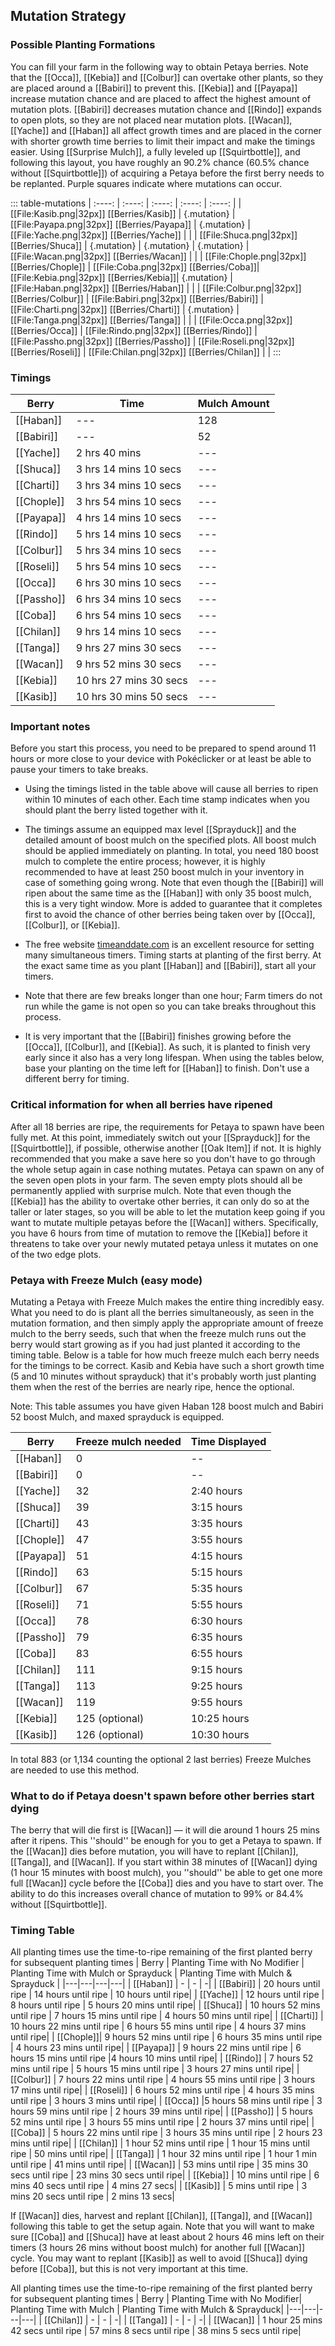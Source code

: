 ## Mutation Strategy
### Possible Planting Formations

You can fill your farm in the following way to obtain Petaya berries. Note that the [[Occa]], [[Kebia]] and [[Colbur]] can overtake other plants, so they are placed around a [[Babiri]] to prevent this. [[Kebia]] and [[Payapa]] increase mutation chance and are placed to affect the highest amount of mutation plots. [[Babiri]] decreases mutation chance and [[Rindo]] expands to open plots, so they are not placed near mutation plots. [[Wacan]], [[Yache]] and [[Haban]] all affect growth times and are placed in the corner with shorter growth time berries to limit their impact and make the timings easier. Using [[Surprise Mulch]], a fully leveled up [[Squirtbottle]], and following this layout, you have roughly an 90.2% chance (60.5% chance without [[Squirtbottle]]) of acquiring a Petaya before the first berry needs to be replanted. Purple squares indicate where mutations can occur.

::: table-mutations
| :----: | :----: | :----: | :----: | :----: |
| [[File:Kasib.png\|32px]] [[Berries/Kasib]] | {.mutation} | [[File:Payapa.png\|32px]] [[Berries/Payapa]] | {.mutation} | [[File:Yache.png\|32px]] [[Berries/Yache]] | |
| [[File:Shuca.png\|32px]] [[Berries/Shuca]] | {.mutation}  | {.mutation} | {.mutation} | [[File:Wacan.png\|32px]] [[Berries/Wacan]] | |
| [[File:Chople.png\|32px]] [[Berries/Chople]] | [[File:Coba.png\|32px]] [[Berries/Coba]]| [[File:Kebia.png\|32px]] [[Berries/Kebia]]| {.mutation} |[[File:Haban.png\|32px]] [[Berries/Haban]] | |
| [[File:Colbur.png\|32px]] [[Berries/Colbur]] | [[File:Babiri.png\|32px]] [[Berries/Babiri]] | [[File:Charti.png\|32px]] [[Berries/Charti]] | {.mutation} | [[File:Tanga.png\|32px]] [[Berries/Tanga]] | |
| [[File:Occa.png\|32px]] [[Berries/Occa]] | [[File:Rindo.png\|32px]] [[Berries/Rindo]] | [[File:Passho.png\|32px]] [[Berries/Passho]] | [[File:Roseli.png\|32px]] [[Berries/Roseli]] | [[File:Chilan.png\|32px]] [[Berries/Chilan]] | |
:::

### Timings
|Berry | Time | Mulch Amount|
|---|---|---|
| [[Haban]] | --- | 128|
| [[Babiri]] | --- | 52|
| [[Yache]] | 2 hrs 40 mins | --- |
| [[Shuca]] | 3 hrs 14 mins 10 secs | ---|
| [[Charti]] | 3 hrs 34 mins 10 secs| ---|
| [[Chople]]| 3 hrs 54 mins 10 secs | ---|
| [[Payapa]] | 4 hrs 14 mins 10 secs | ---|
| [[Rindo]] | 5 hrs 14 mins 10 secs | ---|
| [[Colbur]] | 5 hrs 34 mins 10 secs | ---|
| [[Roseli]] | 5 hrs 54 mins 10 secs | ---|
| [[Occa]] | 6 hrs 30 mins 10 secs | ---|
| [[Passho]] | 6 hrs 34 mins 10 secs | ---|
| [[Coba]] | 6 hrs 54 mins 10 secs |---|
| [[Chilan]] | 9 hrs 14 mins 10 secs | ---|
| [[Tanga]] | 9 hrs 27 mins 30 secs | ---|
| [[Wacan]] | 9 hrs 52 mins 30 secs | ---|
| [[Kebia]] | 10 hrs 27 mins 30 secs | ---|
| [[Kasib]] | 10 hrs 30 mins 50 secs | ---|

### Important notes

Before you start this process, you need to be prepared to spend around 11 hours or more close to your device with Pokéclicker or at least be able to pause your timers to take breaks.

* Using the timings listed in the table above will cause all berries to ripen within 10 minutes of each other. Each time stamp indicates when you should plant the berry listed together with it.

* The timings assume an equipped max level [[Sprayduck]] and the detailed amount of boost mulch on the specified plots. All boost mulch should be applied immediately on planting. In total, you need 180 boost mulch to complete the entire process; however, it is highly recommended to have at least 250 boost mulch in your inventory in case of something going wrong. Note that even though the [[Babiri]] will ripen about the same time as the [[Haban]] with only 35 boost mulch, this is a very tight window. More is added to guarantee that it completes first to avoid the chance of other berries being taken over by [[Occa]], [[Colbur]], or [[Kebia]].

* The free website [timeanddate.com](https://www.timeanddate.com/timer/ ) is an excellent resource for setting many simultaneous timers. Timing starts at planting of the first berry. At the exact same time as you plant [[Haban]] and [[Babiri]], start all your timers.

* Note that there are few breaks longer than one hour; Farm timers do not run while the game is not open so you can take breaks throughout this process.

* It is very important that the [[Babiri]] finishes growing before the [[Occa]], [[Colbur]], and [[Kebia]]. As such, it is planted to finish very early since it also has a very long lifespan. When using the tables below, base your planting on the time left for [[Haban]] to finish. Don't use a different berry for timing.

### Critical information for when all berries have ripened


After all 18 berries are ripe, the requirements for Petaya to spawn have been fully met. At this point, immediately switch out your [[Sprayduck]] for the [[Squirtbottle]], if possible, otherwise another [[Oak Item]] if not. It is highly recommended that you make a save here so you don't have to go through the whole setup again in case nothing mutates. Petaya can spawn on any of the seven open plots in your farm. The seven empty plots should all be permanently applied with surprise mulch. Note that even though the [[Kebia]] has the ability to overtake other berries, it can only do so at the taller or later stages, so you will be able to let the mutation keep going if you want to mutate multiple petayas before the [[Wacan]] withers. Specifically, you have 6 hours from time of mutation to remove the [[Kebia]] before it threatens to take over your newly mutated petaya unless it mutates on one of the two edge plots.


### Petaya with Freeze Mulch (easy mode)
Mutating a Petaya with Freeze Mulch makes the entire thing incredibly easy.  What you need to do is plant all the berries simultaneously, as seen in the mutation formation, and then simply apply the appropriate amount of freeze mulch to the berry seeds, such that when the freeze mulch runs out the berry would start growing as if you had just planted it according to the timing table.  Below is a table for how much freeze mulch each berry needs for the timings to be correct.  Kasib and Kebia have such a short growth time (5 and 10 minutes without sprayduck) that it's probably worth just planting them when the rest of the berries are nearly ripe, hence the optional.

Note: This table assumes you have given Haban 128 boost mulch and Babiri 52 boost Mulch, and maxed sprayduck is equipped.

| Berry | Freeze mulch needed | Time Displayed |
|---|---|---|
| [[Haban]] | 0 | --|
| [[Babiri]] | 0 | --|
| [[Yache]] | 32 | 2:40 hours|
| [[Shuca]] | 39 | 3:15 hours|
| [[Charti]] | 43 | 3:35 hours|
| [[Chople]] | 47 | 3:55 hours|
| [[Payapa]] | 51 | 4:15 hours|
| [[Rindo]] | 63 | 5:15 hours|
| [[Colbur]] | 67 | 5:35 hours|
| [[Roseli]] | 71 | 5:55 hours|
| [[Occa]] | 78 | 6:30 hours|
| [[Passho]] | 79 | 6:35 hours|
| [[Coba]] | 83 | 6:55 hours|
| [[Chilan]] | 111 | 9:15 hours|
| [[Tanga]] | 113 | 9:25 hours|
| [[Wacan]] | 119 | 9:55 hours|
| [[Kebia]] | 125 (optional) | 10:25 hours|
| [[Kasib]] | 126 (optional) | 10:30 hours|

In total 883 (or 1,134 counting the optional 2 last berries) Freeze Mulches are needed to use this method.

### What to do if Petaya doesn't spawn before other berries start dying

<!--T:21-->
The berry that will die first is [[Wacan]] — it will die around 1 hours 25 mins after it ripens. This ''should'' be enough for you to get a Petaya to spawn. If the [[Wacan]] dies before mutation, you will have to replant [[Chilan]], [[Tanga]], and [[Wacan]]. If you start within 38 minutes of [[Wacan]] dying (1 hour 15 minutes with boost mulch), you ''should'' be able to get one more full [[Wacan]] cycle before the [[Coba]] dies and you have to start over. The ability to do this increases overall chance of mutation to 99% or 84.4% without [[Squirtbottle]].

### Timing Table
All planting times use the time-to-ripe remaining of the first planted berry for subsequent planting times
| Berry | Planting Time with No Modifier | Planting Time with Mulch or Sprayduck | Planting Time with  Mulch & Sprayduck |
|---|---|---|---|
| [[Haban]] | - | - | -|
| [[Babiri]] | 20 hours until ripe | 14 hours until ripe | 10 hours until ripe|
| [[Yache]] | 12 hours until ripe | 8 hours until ripe | 5 hours 20 mins until ripe|
| [[Shuca]] | 10 hours 52 mins until ripe | 7 hours 15 mins until ripe | 4 hours 50 mins until ripe|
| [[Charti]] | 10 hours 22 mins until ripe | 6 hours 55 mins until ripe | 4 hours 37 mins until ripe|
| [[Chople]]| 9 hours 52 mins until ripe | 6 hours 35 mins until ripe | 4 hours 23 mins until ripe|
| [[Payapa]] | 9 hours 22 mins until ripe | 6 hours 15 mins until ripe |4 hours 10 mins until ripe|
| [[Rindo]] | 7 hours 52 mins until ripe | 5 hours 15 mins until ripe | 3 hours 27 mins until ripe|
| [[Colbur]] | 7 hours 22 mins until ripe | 4 hours 55 mins until ripe | 3 hours 17 mins until ripe|
| [[Roseli]] | 6 hours 52 mins until ripe | 4 hours 35 mins until ripe | 3 hours 3 mins until ripe|
| [[Occa]] |5 hours 58 mins until ripe | 3 hours 59 mins until ripe | 2 hours 39 mins until ripe|
| [[Passho]] | 5 hours 52 mins until ripe | 3 hours 55 mins until ripe | 2 hours 37 mins until ripe|
| [[Coba]] | 5 hours 22 mins until ripe | 3 hours 35 mins until ripe | 2 hours 23 mins until ripe|
| [[Chilan]] | 1 hour 52 mins until ripe | 1 hour 15 mins until ripe | 50 mins until ripe|
| [[Tanga]] | 1 hour 32 mins until ripe | 1 hour 1 min until ripe | 41 mins until ripe|
| [[Wacan]] | 53 mins until ripe | 35 mins 30 secs until ripe | 23 mins 30 secs until ripe|
| [[Kebia]] | 10 mins until ripe | 6 mins 40 secs until ripe | 4 mins 27 secs|
| [[Kasib]] | 5 mins until ripe | 3 mins 20 secs until ripe | 2 mins 13 secs|

If [[Wacan]] dies, harvest and replant [[Chilan]], [[Tanga]], and [[Wacan]] following this table to get the setup again. Note that you will want to make sure [[Coba]] and [[Shuca]] have at least about 2 hours 46 mins left on their timers (3 hours 26 mins without boost mulch) for another full [[Wacan]] cycle. You may want to replant [[Kasib]] as well to avoid [[Shuca]] dying before [[Coba]], but this is not very important at this time.

All planting times use the time-to-ripe remaining of the first planted berry for subsequent planting times
| Berry | Planting Time with No Modifier|  Planting Time with Mulch | Planting Time with Mulch & Sprayduck|
|---|---|---|---|
| [[Chilan]] | - | - | -|
| [[Tanga]] | - | - | -|
| [[Wacan]] | 1 hour 25 mins 42 secs until ripe |  57 mins 8 secs until ripe | 38 mins 5 secs until ripe|